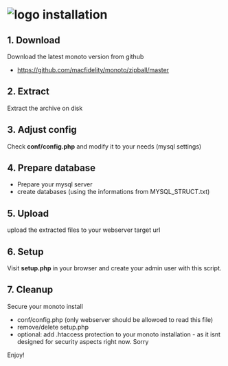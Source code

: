 ![logo](https://raw.githubusercontent.com/yafp/monoto/master/images/icons/monoto_logo_black.png) installation
==========

## 1. Download
Download the latest monoto version from github
- https://github.com/macfidelity/monoto/zipball/master

## 2. Extract
Extract the archive on disk

## 3. Adjust config
Check **conf/config.php** and modify it to your needs (mysql settings)

## 4. Prepare database
- Prepare your mysql server
- create databases (using the informations from MYSQL_STRUCT.txt)

## 5. Upload
upload the extracted files to your webserver target url

## 6. Setup
Visit **setup.php** in your browser and create your admin user with this script.

## 7. Cleanup
Secure your monoto install
- conf/config.php (only webserver should be allowoed to read this file)
- remove/delete setup.php
- optional: add .htaccess protection to your monoto installation - as it isnt designed for security aspects right now. Sorry

Enjoy!
